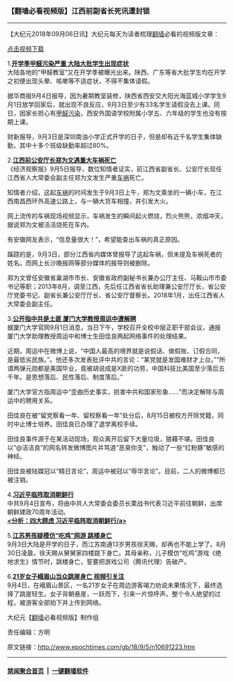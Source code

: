 ### 【翻墙必看视频版】江西前副省长死讯遭封锁
------------------------

<p>【大纪元2018年09月06日讯】大纪元每天为读者梳理<a href="http://www.epochtimes.com/gb/tag/%E7%BF%BB%E5%A2%99.html">翻墙</a>必看的视频版文章：<br />
<div class="video_fit_container"><script data-ratio="56.25%" src="//www.youmaker.com/2018/0906/3518b7ba-b35e-4d5d-62c1-d867a7265c5c?r=16x9&amp;s=1280x720&cat=ncid1247351&api=2&url=http%3A%2F%2Fwww.epochtimes.com%2Fgb%2F18%2F9%2F5%2Fn10691223.htm"></script></div></p>
<p><a href="https://vs.ntd.tv/2018/0906/3518b7ba-b35e-4d5d-62c1-d867a7265c5c/video_720p.mp4">点击视频下载</a></p>
<p>1.<b><a href="http://www.epochtimes.com/gb/18/9/5/n10691444.htm" target="_blank" rel="noopener noreferrer">开学季甲醛污染严重 大陆大批学生出现症状</a></b><br />
大陆各地的“甲醛教室”又在开学季被曝光出来。陕西、广东等省大批学生均在开学之初便出现头晕、咳嗽等不适症状，不得不集体请假。</p>
<p>据华商报9月4日报导，因为暑期教室装修，陕西省西安交大阳光海蓝城小学学生9月1日放学回家后，就出现不良反应，9月3日至少有33名学生请假没去上课。同日，因家长担心有<a href="http://www.epochtimes.com/gb/tag/%E7%94%B2%E9%86%9B%E6%B1%A1%E6%9F%93.html">甲醛污染</a>，西安外国语学校附属小学五、六年级的学生也没有按期上课。</p>
<p>财新报导，9月3日是深圳南油小学正式开学的日子，但是却有近千名学生集体缺勤，其中十多个班级缺勤率超过80%。</p>
<p>2.<b><a href="http://www.epochtimes.com/gb/18/9/5/n10691717.htm" target="_blank" rel="noopener noreferrer">江西前公安厅长郑为文遇重大车祸死亡</a></b><br />
《经济观察报》9月5日报导，数位知情者证实，前江西省副省长、公安厅长现任江西省人大常委会副主任郑为文发生严重<a href="http://www.epochtimes.com/gb/tag/%E8%BD%A6%E7%A5%B8.html">车祸</a>死亡。</p>
<p>知情者介绍，这起<a href="http://www.epochtimes.com/gb/tag/%E8%BD%A6%E7%A5%B8.html">车祸</a>的时间发生于9月3日上午，郑为文乘坐的一辆小车，在江西南昌西环外高速公路上，与一辆大货车相撞，并引发大火。</p>
<p>网上流传的车祸现场视频显示，车祸发生的瞬间起火燃烧，烈火熊熊，浓烟冲天，据说郑为文被活活烧死在车内。</p>
<p>有安徽网友表示，“信息量很大！”，希望能查出车祸的真正原因。</p>
<p>蹊跷的是，9月3日，部分江西省内媒体曾报导了这起车祸，但未提及车祸死者的姓名。而网上长沙晚报网等部分媒体的报导则被删除。</p>
<p>郑为文曾任安徽省巢湖市市长、安徽省政府副秘书长兼办公厅主任、马鞍山市市委书记等职；2013年8月，调至江西，先后任江西省省长助理兼公安厅厅长，省公安厅党委书记、副省长兼公安厅厅长、省公安厅督察长。2018年1月，出任江西省人大常委会副主任。</p>
<p>3.<b><a href="http://www.epochtimes.com/gb/18/9/4/n10690510.htm" target="_blank" rel="noopener noreferrer">公开指中共是土匪 厦门大学教授周运中遭解聘</a></b><br />
据厦门大学官网9月1日消息，当日下午，学校召开全校中层正职干部会议，通报厦门大学助理教授周运中和博士生田佳良两起网络事件的处理结果。</p>
<p>近期，周运中在微博上说，“中国人最高的境界就是说假话、做假账、订假合同，是最低劣民族。”。他还多次发表批评中共的言论：“某党就是发国难财才上台。”“所谓两弹元勋都是美国毕业，竟被胡说成是X匪的功劳，中国科技比美国至少落后五千年。是思想落后、民性落后、制度落后。”</p>
<p>厦门大学官方指周运中“歪曲历史事实，损害中共和国家形象……”而决定解除与周运中的聘用关系。</p>
<p>田佳良在被“留党察看一年、留校察看一年”处分后，8月15日被校方开除党籍，同时中止博士培养。田佳良已办理了退学离校手续。</p>
<p>田佳良事件源于在某活动现场，观众离开后留下大量垃圾，狼藉不堪。田佳良以“@洁洁良”的网名转发微博图片并骂道“恶臭你支”，触动了一些“红粉豚”敏感的神经。</p>
<p>田佳良被陆媒冠以“精日言论”，周运中被冠以“辱华言论”。目前，二人的微博都已被注销。</p>
<p>4.<b><a href="http://www.epochtimes.com/gb/18/9/4/n10690813.htm" target="_blank" rel="noopener noreferrer">习近平临阵取消朝鲜行</a></b><br />
中共9月4日宣布，将由中共人大常委会委员长栗战书代表习近平前往朝鲜，出席朝鲜建政70周年活动。<br />
<b><a href="http://www.epochtimes.com/gb/18/9/4/n10690813.htm" target="_blank" rel="noopener noreferrer">&lt;分析：四大顾虑 习近平临阵取消朝鲜行/a&gt;</a></b></p>
<p>5.<b><a href="http://www.epochtimes.com/gb/18/9/4/n10690650.htm" target="_blank" rel="noopener noreferrer">江苏男孩疑模仿“吃鸡”网游 跳楼身亡</a></b><br />
9月3日大陆是开学的日子，而江苏南通13岁男孩徐天赐，却再也不能上学了。8月30日凌晨，徐天赐从舅舅家四楼跳下身亡。其母亲称，儿子模仿“吃鸡”游戏《绝地求生》情节时，跳楼身亡，誓要把游戏公司（腾讯代理）告破产。</p>
<p>6.<b><a href="http://www.epochtimes.com/gb/18/9/5/n10691443.htm" target="_blank" rel="noopener noreferrer">21岁女子峨眉山当众跳崖身亡 视频引关注</a></b><br />
9月4日，在峨眉山景区，一名21岁女子在周边游客竭力劝说未果情况下，最终选择了跳崖轻生。女子背朝悬崖，一跃而下，引来一片惊呼声。整个令人绝望的过程，被游客全部拍下并上传到网络。</p>
<p>大纪元【<a href="http://www.epochtimes.com/gb/tag/%E7%BF%BB%E5%A2%99.html">翻墙</a>必看视频版】制作组</p>
<p>责任编辑：方明</p>

原文链接：http://www.epochtimes.com/gb/18/9/5/n10691223.htm


------------------------
#### [禁闻聚合首页](https://github.com/gfw-breaker/banned-news/blob/master/README.md) &nbsp;|&nbsp;  [一键翻墙软件](https://github.com/gfw-breaker/nogfw/blob/master/README.md)